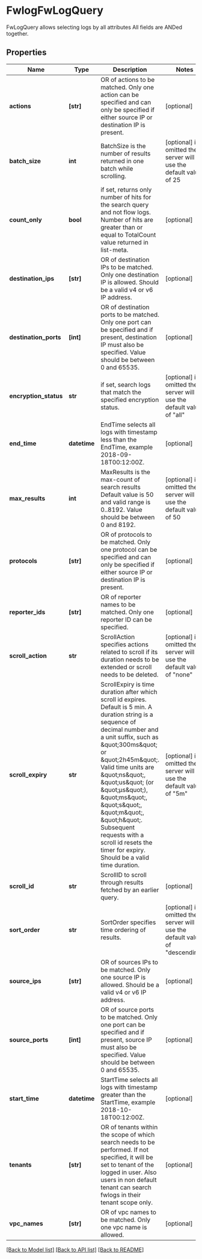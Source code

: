 # FwlogFwLogQuery

FwLogQuery allows selecting logs by all attributes All fields are ANDed together.
## Properties
Name | Type | Description | Notes
------------ | ------------- | ------------- | -------------
**actions** | **[str]** | OR of actions to be matched. Only one action can be specified and can only be specified if either source IP or destination IP is present. | [optional] 
**batch_size** | **int** | BatchSize is the number of results returned in one batch while scrolling. | [optional]  if omitted the server will use the default value of 25
**count_only** | **bool** | if set, returns only number of hits for the search query and not flow logs. Number of hits are greater than or equal to TotalCount value returned in list-meta. | [optional] 
**destination_ips** | **[str]** | OR of destination IPs to be matched. Only one destination IP is allowed. Should be a valid v4 or v6 IP address. | [optional] 
**destination_ports** | **[int]** | OR of destination ports to be matched. Only one port can be specified and if present, destination IP must also be specified. Value should be between 0 and 65535. | [optional] 
**encryption_status** | **str** | if set, search logs that match the specified encryption status. | [optional]  if omitted the server will use the default value of "all"
**end_time** | **datetime** | EndTime selects all logs with timestamp less than the EndTime, example 2018-09-18T00:12:00Z. | [optional] 
**max_results** | **int** | MaxResults is the max-count of search results Default value is 50 and valid range is 0..8192. Value should be between 0 and 8192. | [optional]  if omitted the server will use the default value of 50
**protocols** | **[str]** | OR of protocols to be matched. Only one protocol can be specified and can only be specified if either source IP or destination IP is present. | [optional] 
**reporter_ids** | **[str]** | OR of reporter names to be matched. Only one reporter ID can be specified. | [optional] 
**scroll_action** | **str** | ScrollAction specifies actions related to scroll if its duration needs to be extended or scroll needs to be deleted. | [optional]  if omitted the server will use the default value of "none"
**scroll_expiry** | **str** | ScrollExpiry is time duration after which scroll id expires. Default is 5 min. A duration string is a sequence of decimal number and a unit suffix, such as \&quot;300ms\&quot; or \&quot;2h45m\&quot;. Valid time units are \&quot;ns\&quot;, \&quot;us\&quot; (or \&quot;µs\&quot;), \&quot;ms\&quot;, \&quot;s\&quot;, \&quot;m\&quot;, \&quot;h\&quot;. Subsequent requests with a scroll id resets the timer for expiry. Should be a valid time duration. | [optional]  if omitted the server will use the default value of "5m"
**scroll_id** | **str** | ScrollID to scroll through results fetched by an earlier query. | [optional] 
**sort_order** | **str** | SortOrder specifies time ordering of results. | [optional]  if omitted the server will use the default value of "descending"
**source_ips** | **[str]** | OR of sources IPs to be matched. Only one source IP is allowed. Should be a valid v4 or v6 IP address. | [optional] 
**source_ports** | **[int]** | OR of source ports to be matched. Only one port can be specified and if present, source IP must also be specified. Value should be between 0 and 65535. | [optional] 
**start_time** | **datetime** | StartTime selects all logs with timestamp greater than the StartTime, example 2018-10-18T00:12:00Z. | [optional] 
**tenants** | **[str]** | OR of tenants within the scope of which search needs to be performed. If not specified, it will be set to tenant of the logged in user. Also users in non default tenant can search fwlogs in their tenant scope only. | [optional] 
**vpc_names** | **[str]** | OR of vpc names to be matched. Only one vpc name is allowed. | [optional] 

[[Back to Model list]](../README.md#documentation-for-models) [[Back to API list]](../README.md#documentation-for-api-endpoints) [[Back to README]](../README.md)



